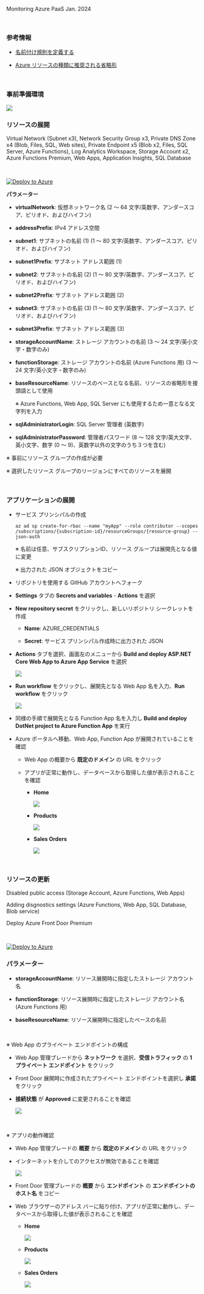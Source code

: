 
Monitoring Azure PaaS
Jan. 2024

<br />

### 参考情報

- [名前付け規則を定義する](https://learn.microsoft.com/ja-jp/azure/cloud-adoption-framework/ready/azure-best-practices/resource-naming)

- [Azure リソースの種類に推奨される省略形](https://learn.microsoft.com/ja-jp/azure/cloud-adoption-framework/ready/azure-best-practices/resource-abbreviations)

<br />

### 事前準備環境

<img src="images/prep-environment.png" />

<br />

### リソースの展開

Virtual Network (Subnet x3), Network Security Group x3, Private DNS Zone x4 (Blob, Files, SQL, Web sites),
Private Endpoint x5 (Blob x2, Files, SQL Server, Azure Functions),
Log Analytics Workspace, Storage Account x2, Azure Functions Premium, Web Apps, Application Insights, SQL Database

<br />

[![Deploy to Azure](https://aka.ms/deploytoazurebutton)](https://portal.azure.com/#create/Microsoft.Template/uri/https%3A%2F%2Fraw.githubusercontent.com%2Fhiroyay-ms%2FMonitoring-Azure-PaaS%2Fmain%2Ftemplates%2Fdeploy-resources.json)

**パラメーター**

- **virtualNetwork**: 仮想ネットワーク名 (2 ～ 64 文字/英数字、アンダースコア、ピリオド、およびハイフン)

- **addressPrefix**: IPv4 アドレス空間

- **subnet1**: サブネットの名前 (1) (1 ～ 80 文字/英数字、アンダースコア、ピリオド、およびハイフン)

- **subnet1Prefix**: サブネット アドレス範囲 (1)

- **subnet2**: サブネットの名前 (2) (1 ～ 80 文字/英数字、アンダースコア、ピリオド、およびハイフン)

- **subnet2Prefix**: サブネット アドレス範囲 (2)

- **subnet3**: サブネットの名前 (3) (1 ～ 80 文字/英数字、アンダースコア、ピリオド、およびハイフン)

- **subnet3Prefix**: サブネット アドレス範囲 (3)

- **storageAccountName**: ストレージ アカウントの名前 (3 ～ 24 文字/英小文字・数字のみ)

- **functionStorage**: ストレージ アカウントの名前 (Azure Functions 用) (3 ～ 24 文字/英小文字・数字のみ)

- **baseResourceName**: リソースのベースとなる名前、リソースの省略形を接頭語として使用

  ※ Azure Functions, Web App, SQL Server にも使用するため一意となる文字列を入力 

- **sqlAdministratorLogin**: SQL Server 管理者 (英数字)

- **sqlAdministratorPassword**: 管理者パスワード (8 ～ 128 文字/英大文字、英小文字、数字 (0 ～ 9)、英数字以外の文字のうち３つを含む)

※ 事前にリソース グループの作成が必要

※ 選択したリソース グループのリージョンにすべてのリソースを展開

<br />

### アプリケーションの展開

- サービス プリンシパルの作成

  ```
  az ad sp create-for-rbac --name "myApp" --role contributor --scopes /subscriptions/{subscription-id}/resourceGroups/{resource-group} --json-auth
  ```

  ※ 名前は任意、サブスクリプションID、リソース グループは展開先となる値に変更

  ※ 出力された JSON オブジェクトをコピー

- リポジトリを使用する GitHub アカウントへフォーク

- **Settings** タブの **Secrets and variables** - **Actions** を選択

- **New repository secret** をクリックし、新しいリポジトリ シークレットを作成

  - **Name**: AZURE_CREDENTIALS

  - **Secret**: サービス プリンシパル作成時に出力された JSON

- **Actions** タブを選択、画面左のメニューから **Build and deploy ASP.NET Core Web App to Azure App Service** を選択

  <img src="images/github-actions-1.png" />

- **Run workflow** をクリックし、展開先となる Web App 名を入力、**Run workflow** をクリック

  <img src="images/github-actions-2.png" />

- 同様の手順で展開先となる Function App 名を入力し **Build and deploy DotNet project to Azure Function App** を実行

- Azure ポータルへ移動、Web App, Function App が展開されていることを確認

  - Web App の概要から **既定のドメイン** の URL をクリック

  - アプリが正常に動作し、データベースから取得した値が表示されることを確認

    - **Home**

      <img src="images/webapp-1.png" />
    
    - **Products**

      <img src="images/webapp-2.png" />
    
    - **Sales Orders**

      <img src="images/webapp-3.png" />

<br />

### リソースの更新

Disabled public access (Storage Account, Azure Functions, Web Apps)

Adding disgnostics settings (Azure Functions, Web App, SQL Database, Blob service)

Deploy Azure Front Door Premium

<br />

[![Deploy to Azure](https://aka.ms/deploytoazurebutton)](https://portal.azure.com/#create/Microsoft.Template/uri/https%3A%2F%2Fraw.githubusercontent.com%2Fhiroyay-ms%2FMonitoring-Azure-PaaS%2Fmain%2Ftemplates%2Fupdate-resources.json)

### パラメーター

- **storageAccountName**: リソース展開時に指定したストレージ アカウント名

- **functionStorage**: リソース展開時に指定したストレージ アカウント名 (Azure Functions 用)

- **baseResourceName**: リソース展開時に指定したベースの名前

<br />

※ Web App のプライベート エンドポイントの構成

- Web App 管理ブレードから **ネットワーク** を選択、**受信トラフィック** の **1 プライベート エンドポイント** をクリック

- Front Door 展開時に作成されたプライベート エンドポイントを選択し **承諾** をクリック

- **接続状態** が **Approved** に変更されることを確認

  <img src="images/webapp-4.png" />

<br />

※ アプリの動作確認

- Web App 管理ブレードの **概要** から **既定のドメイン** の URL をクリック

- インターネットを介してのアクセスが無効であることを確認

  <img src="images/webapp-5.png" />

- Front Door 管理ブレードの **概要** から **エンドポイント** の **エンドポイントのホスト名** をコピー

- Web ブラウザーのアドレス バーに貼り付け、アプリが正常に動作し、データベースから取得した値が表示されることを確認

    - **Home**

      <img src="images/webapp-1.png" />
    
    - **Products**

      <img src="images/webapp-2.png" />
    
    - **Sales Orders**

      <img src="images/webapp-3.png" />
